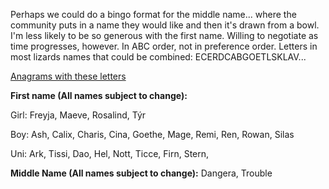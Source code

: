 Perhaps we could do a bingo format for the middle name... where the community puts in a name they would like and then it's drawn from a bowl. 
I'm less likely to be so generous with the first name. Willing to negotiate as time progresses, however. In ABC order, not in preference order.
Letters in most lizards names that could be combined: ECERDCABGOETLSKLAV...

[Anagrams with these letters](https://word.tips/unscramble/ECERDCABGOETLSK?v=v348)

**First name (All names subject to change):**

Girl: Freyja, Maeve, Rosalind, Týr

Boy: Ash, Calix, Charis, Cina, Goethe, Mage, Remi, Ren, Rowan, Silas

Uni: Ark, Tissi, Dao, Hel, Nott, Ticce, Firn, Stern, 

**Middle Name (All names subject to change):**
Dangera, Trouble

